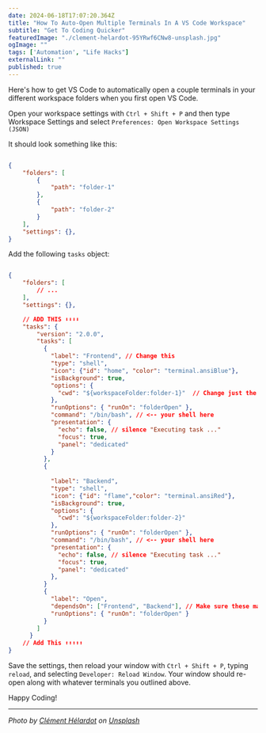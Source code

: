 ```yaml
---
date: 2024-06-18T17:07:20.364Z
title: "How To Auto-Open Multiple Terminals In A VS Code Workspace"
subtitle: "Get To Coding Quicker"
featuredImage: "./clement-helardot-95YRwf6CNw8-unsplash.jpg"
ogImage: ""
tags: ['Automation', "Life Hacks"]
externalLink: ""
published: true
---
```


Here's how to get VS Code to automatically open a couple terminals in your different workspace folders when you first open VS Code. 

Open your workspace settings with `Ctrl + Shift + P` and then type Workspace Settings and select `Preferences: Open Workspace Settings (JSON)`

It should look something like this: 

````json

{
	"folders": [
		{
			"path": "folder-1"
		},
		{
			"path": "folder-2"
		}
	],
	"settings": {},
}


````


Add the following `tasks` object: 


````json

{
	"folders": [
		// ...
	],
	"settings": {},

    // ADD THIS ⬇️⬇️⬇️⬇️
	"tasks": {
		"version": "2.0.0",
		"tasks": [
		  {
			"label": "Frontend", // Change this
			"type": "shell",
			"icon": {"id": "home", "color": "terminal.ansiBlue"},
			"isBackground": true,
			"options": {
			  "cwd": "${workspaceFolder:folder-1}"  // Change just the folder name
			},
			"runOptions": { "runOn": "folderOpen" },
			"command": "/bin/bash", // <-- your shell here
			"presentation": {
			  "echo": false, // silence "Executing task ..."
			  "focus": true,
			  "panel": "dedicated"
			}
		  },
		  {
	
			"label": "Backend",
			"type": "shell",
			"icon": {"id": "flame","color": "terminal.ansiRed"},
			"isBackground": true,
			"options": {
			  "cwd": "${workspaceFolder:folder-2}"
			},
			"runOptions": { "runOn": "folderOpen" },
			"command": "/bin/bash", // <-- your shell here
			"presentation": {
			  "echo": false, // silence "Executing task ..."
			  "focus": true,
			  "panel": "dedicated"
			},        
		  }
		  {
			"label": "Open",
			"dependsOn": ["Frontend", "Backend"], // Make sure these match your above task labels
			"runOptions": { "runOn": "folderOpen" }
		  }
		]
	  }
    // Add This ⬆️⬆️⬆️⬆️⬆️
}
````

Save the settings, then reload your window with `Ctrl + Shift + P`, typing `reload`, and selecting `Developer: Reload Window`. Your window should re-open along with whatever terminals you outlined above. 

Happy Coding!

---

*Photo by <a href="https://unsplash.com/@clemhlrdt?utm_content=creditCopyText&utm_medium=referral&utm_source=unsplash">Clément Hélardot</a> on <a href="https://unsplash.com/photos/black-and-silver-laptop-computer-on-table-95YRwf6CNw8?utm_content=creditCopyText&utm_medium=referral&utm_source=unsplash">Unsplash</a>*  